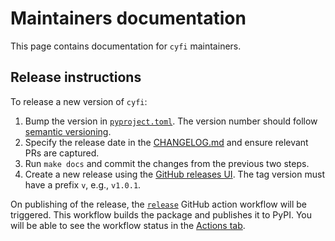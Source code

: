 # Maintainers documentation

This page contains documentation for `cyfi` maintainers.

## Release instructions

To release a new version of `cyfi`:

1. Bump the version in [`pyproject.toml`](https://github.com/drivendataorg/cyfi/blob/main/pyproject.toml). The version number should follow [semantic versioning](https://semver.org/).
2. Specify the release date in the [CHANGELOG.md](https://github.com/drivendataorg/cyfi/blob/main/CHANGELOG.md) and ensure relevant PRs are captured.
3. Run `make docs` and commit the changes from the previous two steps.
4. Create a new release using the [GitHub releases UI](https://github.com/drivendataorg/cyfi/releases/new). The tag version must have a prefix `v`, e.g., `v1.0.1`.

On publishing of the release, the [`release`](https://github.com/drivendataorg/cyfi/blob/main/.github/workflows/release.yml) GitHub action workflow will be triggered. This workflow builds the package and publishes it to PyPI. You will be able to see the workflow status in the [Actions tab](https://github.com/drivendataorg/cyfi/actions/workflows/release.yml).
